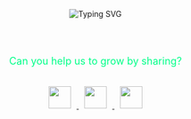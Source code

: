 <div align="center">

  <!-- Typing Text -->
  <img src="https://readme-typing-svg.demolab.com?font=Fira+Code&size=25&pause=1000&color=00FF88&center=true&vCenter=true&width=435&lines=Hai+%F0%9F%91%8B%2C+I'm+Akhyul+Rizal" alt="Typing SVG" />

  <br><br>

  <p style="color:#00ff88; font-size: 18px;">Can you help us to grow by sharing?</p>

  <br>

  <!-- Social Media Icons (without GitHub) -->
  <a href="https://linkedin.com/in/yourusername" target="_blank">
    <img src="https://img.icons8.com/fluency/48/0A66C2/linkedin.png" width="40" style="margin: 0 10px;" />
  </a>
  <a href="https://instagram.com/yourusername" target="_blank">
    <img src="https://img.icons8.com/fluency/48/E4405F/instagram-new.png" width="40" style="margin: 0 10px;" />
  </a>
  <a href="mailto:itsvgin@gmail.com" target="_blank">
    <img src="https://img.icons8.com/fluency/48/D14836/gmail-new.png" width="40" style="margin: 0 10px;" />
  </a>

</div>